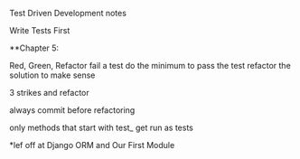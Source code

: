Test Driven Development notes

Write Tests First

**Chapter 5:

Red, Green, Refactor
	fail a test
	do the minimum to pass the test
	refactor the solution to make sense

3 strikes and refactor

always commit before refactoring

only methods that start with test_ get run as tests

*lef off at Django ORM and Our First Module